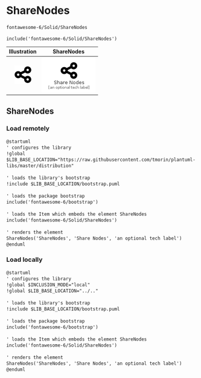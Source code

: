 # ShareNodes


```text
fontawesome-6/Solid/ShareNodes
```

```text
include('fontawesome-6/Solid/ShareNodes')
```



| Illustration | ShareNodes |
| :---: | :---: |
| ![illustration for Illustration](../../fontawesome-6/Solid/ShareNodes.png) | ![illustration for ShareNodes](../../fontawesome-6/Solid/ShareNodes.Local.png) |




## ShareNodes

### Load remotely
```plantuml
@startuml
' configures the library
!global $LIB_BASE_LOCATION="https://raw.githubusercontent.com/tmorin/plantuml-libs/master/distribution"

' loads the library's bootstrap
!include $LIB_BASE_LOCATION/bootstrap.puml

' loads the package bootstrap
include('fontawesome-6/bootstrap')

' loads the Item which embeds the element ShareNodes
include('fontawesome-6/Solid/ShareNodes')

' renders the element
ShareNodes('ShareNodes', 'Share Nodes', 'an optional tech label')
@enduml
```

### Load locally
```plantuml
@startuml
' configures the library
!global $INCLUSION_MODE="local"
!global $LIB_BASE_LOCATION="../.."

' loads the library's bootstrap
!include $LIB_BASE_LOCATION/bootstrap.puml

' loads the package bootstrap
include('fontawesome-6/bootstrap')

' loads the Item which embeds the element ShareNodes
include('fontawesome-6/Solid/ShareNodes')

' renders the element
ShareNodes('ShareNodes', 'Share Nodes', 'an optional tech label')
@enduml
```

